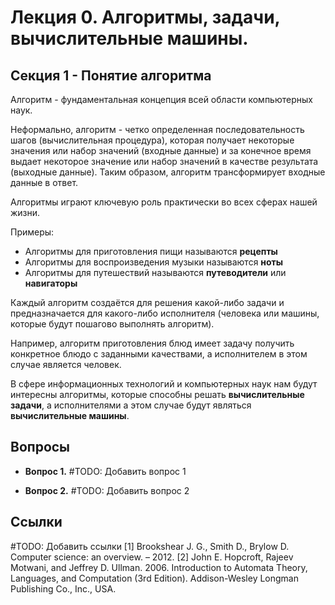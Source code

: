 # Лекция 0.  Алгоритмы, задачи, вычислительные машины.

## Секция 1 - Понятие алгоритма
Алгоритм - фундаментальная концепция всей области компьютерных наук.

Неформально, алгоритм - четко определенная последовательность шагов (вычислительная процедура), которая получает некоторые значения или набор значений (входные данные) и за конечное время выдает некоторое значение или набор значений в качестве результата (выходные данные). Таким образом, алгоритм трансформирует входные данные в ответ.

Алгоритмы играют ключевую роль практически во всех сферах нашей жизни.

Примеры:
- Алгоритмы для приготовления пищи называются **рецепты**
- Алгоритмы для воспроизведения музыки называются **ноты**
- Алгоритмы для путешествий называются **путеводители** или **навигаторы**

Каждый алгоритм создаётся для решения какой-либо задачи и предназначается для какого-либо исполнителя (человека или машины, которые будут пошагово выполнять алгоритм).

Например, алгоритм приготовления блюд имеет задачу получить конкретное блюдо с заданными качествами, а исполнителем в этом случае является человек.

В сфере информационных технологий и компьютерных наук нам будут интересны алгоритмы, которые способны решать **вычислительные задачи**, а исполнителями а этом случае будут являться **вычислительные машины**.


## Вопросы

- **Вопрос 1.** #TODO: Добавить вопрос 1

- **Вопрос 2.** #TODO: Добавить вопрос 2
 
  
## Ссылки
#TODO: Добавить ссылки
[1] Brookshear J. G., Smith D., Brylow D. Computer science: an overview. – 2012.
[2] John E. Hopcroft, Rajeev Motwani, and Jeffrey D. Ullman. 2006. Introduction to Automata Theory, Languages, and Computation (3rd Edition). Addison-Wesley Longman Publishing Co., Inc., USA.

